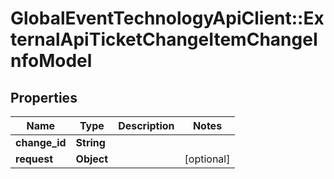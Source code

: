 # GlobalEventTechnologyApiClient::ExternalApiTicketChangeItemChangeInfoModel

## Properties
Name | Type | Description | Notes
------------ | ------------- | ------------- | -------------
**change_id** | **String** |  | 
**request** | **Object** |  | [optional] 

